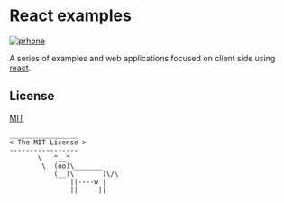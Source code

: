 # React examples

[![prhone](https://img.shields.io/badge/prhone-project-00bbbb.svg)](http://romelperez.com)

A series of examples and web applications focused on client side using [react](https://facebook.github.io/react).

## License

[MIT](./LICENSE)

```
_________________
< The MIT License >
-----------------
       \   ^__^
        \  (oo)\_______
           (__)\       )\/\
               ||----w |
               ||     ||
```
